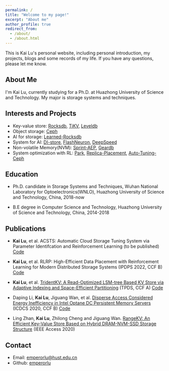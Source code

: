 ```yaml
---
permalink: /
title: "Welcome to my page!"
excerpt: "About me"
author_profile: true
redirect_from: 
  - /about/
  - /about.html
---
```


This is Kai Lu\'s personal website, including personal introduction, my projects, blogs and some records of my life. If you have any questions, please let me know.

## About Me

I\'m Kai Lu, currently studying for a Ph.D. at Huazhong University of Science and Technology. My major is storage systems and techniques.

## Interests and Projects

* Key-value store: [Rocksdb](https://github.com/emperorlu/rocksdb), [TiKV](https://github.com/emperorlu/tikv), [Leveldb](https://github.com/emperorlu/leveldb)
* Object storage: [Ceph](https://github.com/emperorlu/ceph)
* AI for storage: [Learned-Rocksdb](https://github.com/emperorlu/Learned-Rocksdb)
* System for AI: [DI-store](https://github.com/emperorlu/DI-store), [FlashNeuron](https://github.com/emperorlu/FlashNeuron), [DeepSpeed](https://github.com/emperorlu/DeepSpeed)
* Non-volatile Memory(NVM): [Sprint-AEP](https://github.com/emperorlu/Sprint-AEP), [Geardb](https://github.com/emperorlu/GearDB)
* System optimization with RL: [Park](https://github.com/emperorlu/park), [Replica-Placement](https://github.com/emperorlu/Replica-Placement), [Auto-Tuning-Ceph](https://github.com/emperorlu/Auto-Tuning-Ceph)
<!-- * [My projects](../_posts/Projects/2021-01-01-project.md) -->


<!-- 
* [My hobbies](../_posts/2021-02-01-兴趣爱好.md) -->

## Education

* Ph.D. candidate in Storage Systems and Techniques, Wuhan National Laboratory for Optoelectronics(WNLO), Huazhong University of Science and Technology, China, 2018-now

* B.E degree in Computer Science and Technology, Huazhong University of Science and Technology, China, 2014-2018

## Publications

* **Kai Lu**, et al. ACSTS: Automatic Cloud Storage Tuning System via Parameter Identifcation and Reinforcement Learning (to be published) [Code](https://github.com/emperorlu/Auto-Tuning-Ceph)

* **Kai Lu**, et al. RLRP: High-Efficient Data Placement with Reinforcement Learning for Modern Distributed Storage Systems (IPDPS 2022, CCF B) [Code](https://github.com/emperorlu/Replica-Placement)

* **Kai Lu**, et al. [TridentKV: A Read-Optimized LSM-tree Based KV Store via Adaptive Indexing and Space-Efficient Partitioning](https://ieeexplore.ieee.org/document/9563237) (TPDS, CCF A) [Code](https://github.com/emperorlu/Learned-Rocksdb)

* Daping Li, **Kai Lu**, Jiguang Wan, et al. [Disperse Access Considered Energy Inefficiency in Intel Optane DC Persistent Memory Servers](https://ieeexplore.ieee.org/document/9355739) (ICDCS 2020, CCF B) [Code](https://github.com/emperorlu/Sprint-AEP)

* Ling Zhan, **Kai Lu**, Zhilong Cheng and Jiguang Wan. [RangeKV: An Efficient Key-Value Store Based on Hybrid DRAM-NVM-SSD Storage Structure](https://ieeexplore.ieee.org/document/9170492) (IEEE Access 2020)


## Contact

* Email: <emperorlu@hust.edu.cn>
* Github: [emperorlu](https://github.com/emperorlu)